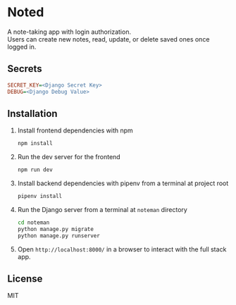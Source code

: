 # Noted

A note-taking app with login authorization.  
Users can create new notes, read, update, or delete saved ones once logged in.

## Secrets

```ini
SECRET_KEY=<Django Secret Key>
DEBUG=<Django Debug Value>
```

## Installation

1. Install frontend dependencies with npm
    
    ```bash
    npm install
    ```

2. Run the dev server for the frontend
    
    ```bash
    npm run dev
    ```

3. Install backend dependencies with pipenv from a terminal at project root
    
    ```bash
    pipenv install
    ```

4. Run the Django server from a terminal at `noteman` directory
    
    ```bash
    cd noteman
    python manage.py migrate
    python manage.py runserver
    ```

5. Open `http://localhost:8000/` in a browser to interact with the full stack app.

## License

MIT
